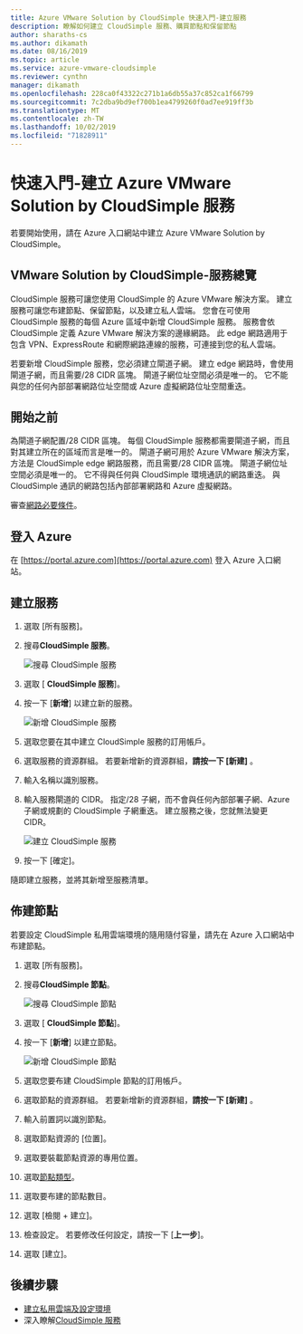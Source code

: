 ```yaml
---
title: Azure VMware Solution by CloudSimple 快速入門-建立服務
description: 瞭解如何建立 CloudSimple 服務、購買節點和保留節點
author: sharaths-cs
ms.author: dikamath
ms.date: 08/16/2019
ms.topic: article
ms.service: azure-vmware-cloudsimple
ms.reviewer: cynthn
manager: dikamath
ms.openlocfilehash: 228ca0f43322c271b1a6db55a37c852ca1f66799
ms.sourcegitcommit: 7c2dba9bd9ef700b1ea4799260f0ad7ee919ff3b
ms.translationtype: MT
ms.contentlocale: zh-TW
ms.lasthandoff: 10/02/2019
ms.locfileid: "71828911"
---
```

# <a name="quickstart---create-azure-vmware-solution-by-cloudsimple-service"></a>快速入門-建立 Azure VMware Solution by CloudSimple 服務

若要開始使用，請在 Azure 入口網站中建立 Azure VMware Solution by CloudSimple。

## <a name="vmware-solution-by-cloudsimple---service-overview"></a>VMware Solution by CloudSimple-服務總覽

CloudSimple 服務可讓您使用 CloudSimple 的 Azure VMware 解決方案。  建立服務可讓您布建節點、保留節點，以及建立私人雲端。  您會在可使用 CloudSimple 服務的每個 Azure 區域中新增 CloudSimple 服務。  服務會依 CloudSimple 定義 Azure VMware 解決方案的邊緣網路。  此 edge 網路適用于包含 VPN、ExpressRoute 和網際網路連線的服務，可連接到您的私人雲端。

若要新增 CloudSimple 服務，您必須建立閘道子網。 建立 edge 網路時，會使用閘道子網，而且需要/28 CIDR 區塊。 閘道子網位址空間必須是唯一的。 它不能與您的任何內部部署網路位址空間或 Azure 虛擬網路位址空間重迭。

## <a name="before-you-begin"></a>開始之前

為閘道子網配置/28 CIDR 區塊。  每個 CloudSimple 服務都需要閘道子網，而且對其建立所在的區域而言是唯一的。 閘道子網可用於 Azure VMware 解決方案，方法是 CloudSimple edge 網路服務，而且需要/28 CIDR 區塊。 閘道子網位址空間必須是唯一的。 它不得與任何與 CloudSimple 環境通訊的網路重迭。  與 CloudSimple 通訊的網路包括內部部署網路和 Azure 虛擬網路。

審查[網路必要條件](cloudsimple-network-checklist.md)。 

## <a name="sign-in-to-azure"></a>登入 Azure

在 [https://portal.azure.com](https://portal.azure.com) 登入 Azure 入口網站。

## <a name="create-the-service"></a>建立服務

1. 選取 [所有服務]。
2. 搜尋**CloudSimple 服務**。

    ![搜尋 CloudSimple 服務](media/create-cloudsimple-service-search.png)

3. 選取 [ **CloudSimple 服務**]。
4. 按一下 [**新增**] 以建立新的服務。

    ![新增 CloudSimple 服務](media/create-cloudsimple-service-add.png)

5. 選取您要在其中建立 CloudSimple 服務的訂用帳戶。
6. 選取服務的資源群組。 若要新增新的資源群組，**請按一下 [新建]** 。
7. 輸入名稱以識別服務。
8. 輸入服務閘道的 CIDR。 指定/28 子網，而不會與任何內部部署子網、Azure 子網或規劃的 CloudSimple 子網重迭。 建立服務之後，您就無法變更 CIDR。

    ![建立 CloudSimple 服務](media/create-cloudsimple-service.png)

9. 按一下 [確定]。

隨即建立服務，並將其新增至服務清單。

## <a name="provision-nodes"></a>佈建節點

若要設定 CloudSimple 私用雲端環境的隨用隨付容量，請先在 Azure 入口網站中布建節點。

1. 選取 [所有服務]。
2. 搜尋**CloudSimple 節點**。

    ![搜尋 CloudSimple 節點](media/create-cloudsimple-node-search.png)

3. 選取 [ **CloudSimple 節點**]。
4. 按一下 [**新增**] 以建立節點。

    ![新增 CloudSimple 節點](media/create-cloudsimple-node-add.png)

5. 選取您要布建 CloudSimple 節點的訂用帳戶。
6. 選取節點的資源群組。 若要新增新的資源群組，**請按一下 [新建]** 。
7. 輸入前置詞以識別節點。
8. 選取節點資源的 [位置]。
9. 選取要裝載節點資源的專用位置。
10. 選取[節點類型](cloudsimple-node.md)。
11. 選取要布建的節點數目。
12. 選取 [檢閱 + 建立]。
13. 檢查設定。 若要修改任何設定，請按一下 [**上一步**]。
14. 選取 [建立]。

## <a name="next-steps"></a>後續步驟

* [建立私用雲端及設定環境](quickstart-create-private-cloud.md)
* 深入瞭解[CloudSimple 服務](https://docs.azure.cloudsimple.com/cloudsimple-service)
